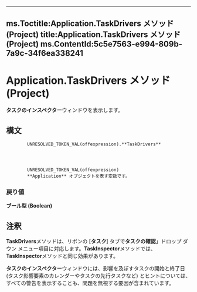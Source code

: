 

---
ms.Toctitle:Application.TaskDrivers メソッド (Project)
title:Application.TaskDrivers メソッド (Project)
ms.ContentId:5c5e7563-e994-809b-7a9c-34f6ea338241
---
# Application.TaskDrivers メソッド (Project)




**タスクのインスペクター**ウィンドウを表示します。

## 構文

            UNRESOLVED_TOKEN_VAL(offexpression).**TaskDrivers**




            UNRESOLVED_TOKEN_VAL(offexpression)
            **Application** オブジェクトを表す変数です。

### 戻り値
**ブール型 (Boolean)**





## 注釈
**TaskDrivers**メソッドは、リボンの [**タスク**] タブで**タスクの確認**」ドロップ ダウン メニュー項目に対応します。**TaskInspector**メソッドでは、 **TaskInspector**メソッドと同じ効果があります。



**タスクのインスペクター**ウィンドウには、影響を及ぼすタスクの開始と終了日 (タスク影響要素のカレンダーやタスクの先行タスクなど) とヒントについては、すべての警告を表示することも、問題を無視する要因が含まれています。





